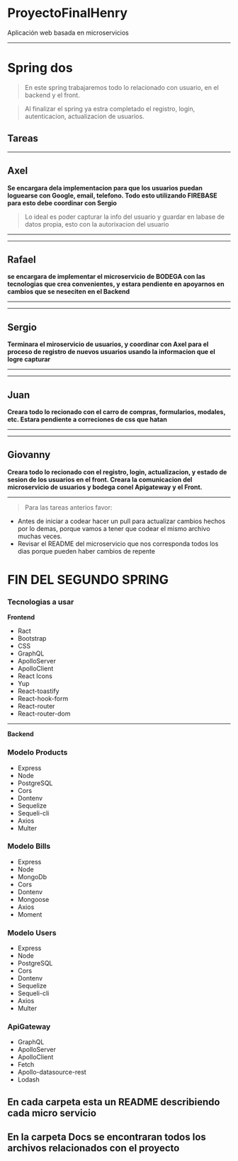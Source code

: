 # ProyectoFinalHenry
Aplicación web basada en microservicios 

---

# Spring dos


>En este spring trabajaremos todo lo relacionado con usuario, en el backend y el front.

> Al finalizar el spring ya estra completado el registro, login, autenticacion, actualizacion de usuarios.

## Tareas
___
## Axel
**Se encargara dela implementacion para que los usuarios puedan loguearse con Google, email, telefono. Todo esto utilizando FIREBASE para esto debe coordinar con Sergio**

>Lo ideal es poder capturar la info del usuario y guardar en labase de datos propia, esto con la autorixacion del usuario
___

___
## Rafael
**se encargara de implementar el microservicio de BODEGA con las tecnologias que crea convenientes, y estara pendiente en apoyarnos en cambios que se neseciten en el Backend**
___

___
## Sergio
**Terminara el miroservicio de usuarios, y coordinar con Axel para el proceso de registro de nuevos usuarios usando la informacion que el logre capturar**
___

___
## Juan 
**Creara todo lo recionado con el carro de compras, formularios, modales, etc. Estara pendiente a correciones de css que hatan**
___

___
## Giovanny 
**Creara todo lo recionado con el registro, login, actualizacion, y estado de sesion de los usuarios en el front. Creara la comunicacion del microservicio de usuarios y bodega conel Apigateway y el Front.**
___

>Para las tareas anterios favor:
- Antes de iniciar a codear hacer un pull para actualizar cambios hechos por lo demas, porque vamos a tener que codear el mismo archivo muchas veces.
- Revisar el README del microservicio que nos corresponda todos los dias porque pueden haber cambios de repente

# FIN DEL SEGUNDO SPRING





### Tecnologias a usar

**Frontend**

- Ract
- Bootstrap
- CSS
- GraphQL
- ApolloServer
- ApolloClient
- React Icons
- Yup
- React-toastify
- React-hook-form
- React-router
- React-router-dom

---

**Backend**

### Modelo Products 
- Express
- Node
- PostgreSQL
- Cors
- Dontenv
- Sequelize
- Sequeli-cli
- Axios
- Multer

### Modelo Bills
- Express
- Node
- MongoDb
- Cors
- Dontenv
- Mongoose
- Axios
- Moment

### Modelo Users
- Express
- Node
- PostgreSQL
- Cors
- Dontenv
- Sequelize
- Sequeli-cli
- Axios
- Multer

### ApiGateway

- GraphQL
- ApolloServer
- ApolloClient
- Fetch
- Apollo-datasource-rest
- Lodash

## En cada carpeta esta un README describiendo cada micro servicio
## En la carpeta Docs se encontraran todos los archivos relacionados con el proyecto